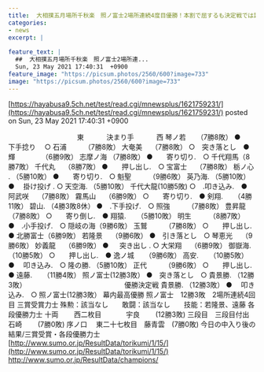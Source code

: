 ```yaml
---
title:  大相撲五月場所千秋楽　照ノ富士2場所連続4度目優勝！本割で屈するも決定戦では譲らず！ 貴景勝決定戦に持ち込む粘りも  
categories:
- news
excerpt: |
  
feature_text: |
  ##  大相撲五月場所千秋楽　照ノ富士2場所連...
  Sun, 23 May 2021 17:40:31  +0900
feature_image: "https://picsum.photos/2560/600?image=733"
image: "https://picsum.photos/2560/600?image=733"
---
```


[https://hayabusa9.5ch.net/test/read.cgi/mnewsplus/1621759231/](https://hayabusa9.5ch.net/test/read.cgi/mnewsplus/1621759231/)
posted on Sun, 23 May 2021 17:40:31  +0900

<!--more-->

　　　　　　　　　　東　　　 決まり手　　　 西 琴ノ若 　 （7勝8敗） ●　 下手捻り 　○ 石浦　 　 （7勝8敗） 大奄美　 （7勝8敗） ○　突き落とし　● 輝　 　 　 （6勝9敗） 志摩ノ海 （7勝8敗） ●　　寄り切り.　○ 千代翔馬（8勝7敗） 千代丸　 （8勝7敗） ●　　押し出し.　○ 宝富士　 （7勝8敗） 栃ノ心 . （5勝10敗） ●　　寄り切り.　○ 魁聖　 　 （9勝6敗） 英乃海. （5勝10敗） ●　 掛け投げ . ○ 天空海. （5勝10敗） 千代大龍(10勝5敗) ○　.叩き込み.　● 阿武咲　 （7勝8敗） 霧馬山　 （6勝9敗） ○　　寄り切り.　● 剣翔. 　 （4勝11敗） 碧山. （4勝3敗8休） ●　.下手投げ.　○ 照強　 　 （7勝8敗） 豊昇龍　 （7勝8敗） ○　　寄り倒し.　● 翔猿. 　 （5勝10敗） 明生　 　 （8勝7敗） ●　.小手投げ.　○ 隠岐の海（9勝6敗） 玉鷲　 　 （7勝8敗） ○　　押し出し.　● 北勝富士（6勝9敗） 若隆景　 （9勝6敗） ●　引き落とし　○ 琴恵光　 （9勝6敗） 妙義龍　 （6勝9敗） ● 　 突き出し . ○ 大栄翔　 （6勝9敗） 御嶽海. （10勝5敗） ○　　押し出し.　● 逸ノ城 　 （9勝6敗） 高安. 　 （10勝5敗） ●　 叩き込み.　○ 隆の勝. （5勝10敗） 正代　 　 （9勝6敗） ○　　押し出し.　● 遠藤. 　 （11勝4敗） 照ノ富士(12勝3敗） ●　突き落とし　○ 貴景勝. （12勝3敗） 　　　　　　　　　　　　　　優勝決定戦 貴景勝. （12勝3敗） ●　 叩き込み.　○ 照ノ富士(12勝3敗） 幕内最高優勝 照ノ富士　12勝3敗　2場所連続4回目 三賞受賞力士 殊勲：該当なし　　敢闘：該当なし　　技能：若隆景、遠藤 各段優勝力士 十両　　 西二枚目　　 　 宇良 　　(12勝3敗) 三段目　三段目付出　　 石崎 　　(7勝0敗) 序ノ口　 東二十七枚目　藤青雲　(7勝0敗) 今日の中入り後の結果/三賞受賞・各段優勝力士 [http://www.sumo.or.jp/ResultData/torikumi/1/15/](http://www.sumo.or.jp/ResultData/torikumi/1/15/) http://www.sumo.or.jp/ResultData/champions/
